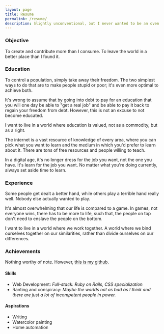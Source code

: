 ```yaml
---
layout: page
title: Resume
permalink: /resume/
description: Slightly unconventional, but I never wanted to be an oven anyhow.
---
```


### Objective

To create and contribute more than I consume. To leave the world in a better place than I found it.

### Education

To control a population, simply take away their freedom. The two simplest ways to do that are to make people stupid or poor; it's even more optimal to achieve both.

It's wrong to assume that by going into debt to pay for an education that you will one day be able to "get a real job" and be able to pay it back to regain your freedom from debt. However, this is not an excuse to not become educated.

I want to live in a world where education is valued, not as a commodity, but as a right.

The internet is a vast resource of knowledge of every area, where you can pick what you want to learn and the medium in which you'd prefer to learn about it. There are tons of free resources and people willing to teach.

In a digital age, it's no longer dress for the job you want, not the one you have. It's learn for the job you want. No matter what you're doing currently, always set aside time to learn.

### Experience

Some people get dealt a better hand, while others play a terrible hand really well. Nobody else actually wanted to play.

It's almost overwhelming that our life is compared to a game. In games, not everyone wins, there has to be more to life, such that, the people on top don't need to enslave the people on the bottom.

I want to live in a world where we work together. A world where we bind ourselves together on our similarities, rather than divide ourselves on our differences.

### Achievements

Nothing worthy of note. However, [this is my github](http://www.github.com/tylerchilds).

#### Skills

* Web Development: _Full-stack: Ruby on Rails, CSS specialization_
* Ranting and conspiracy: _Maybe the worlds not as bad as I think and there are just *a lot* of incompetent people in power._

#### Aspirations

* Writing
* Watercolor painting
* Home automation
